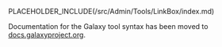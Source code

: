 PLACEHOLDER_INCLUDE(/src/Admin/Tools/LinkBox/index.md)

Documentation for the Galaxy tool syntax has been moved to [docs.galaxyproject.org](https://docs.galaxyproject.org/en/latest/dev/schema.html).
